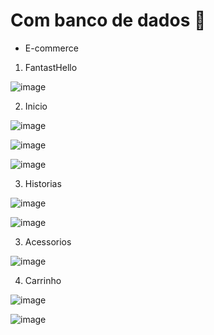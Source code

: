 # Com banco de dados :jack_o_lantern:

- E-commerce

1. FantastHello

![image](https://user-images.githubusercontent.com/91853449/168319905-c04c9066-dab5-4af8-9879-a288b5f1dc99.png)

2. Inicio

![image](https://user-images.githubusercontent.com/91853449/168320117-add0996e-efb5-4f38-aeaa-1947b4d4f941.png)

![image](https://user-images.githubusercontent.com/91853449/168320346-88907bc4-851b-49bd-a162-1ea3bd9385f0.png)

![image](https://user-images.githubusercontent.com/91853449/168320475-39a71b16-1d98-4f2c-9ffa-3cd941171d37.png)

3. Historias

![image](https://user-images.githubusercontent.com/91853449/168321033-3f081100-d63a-4cec-8c09-5cf9f8b042d6.png)

![image](https://user-images.githubusercontent.com/91853449/168321217-13dd65bc-f525-40a7-b749-051bd0a48885.png)

3. Acessorios

![image](https://user-images.githubusercontent.com/91853449/168321658-e7177504-8acd-4e9b-8dd7-732a926c8103.png)

4. Carrinho

![image](https://user-images.githubusercontent.com/91853449/168322024-fc632767-14de-43e3-9dcf-848a29490862.png)

![image](https://user-images.githubusercontent.com/91853449/168322150-03dfc1bc-a139-4712-93db-e1255fcfa024.png)

